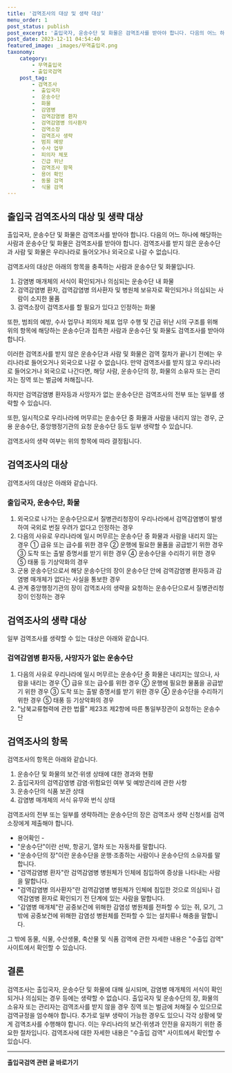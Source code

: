 ```yaml
---
title: '검역조사의 대상 및 생략 대상'
menu_order: 1
post_status: publish
post_excerpt: '출입국자, 운송수단 및 화물은 검역조사를 받아야 합니다. 다음의 어느 하나에 해당하는 사람과 운송수단 및 화물은 검역조사를 받아야 합니다. 검역조사를 받지 않은 운송수단과 사람 및 화물은 우리나라로 들어오거나 외국으로 나갈 수 없습니다.'
post_date: 2023-12-11 04:54:40
featured_image: _images/무역출입국.png
taxonomy:
    category:
        - 무역출입국
        - 출입국검역
    post_tag:
        - 검역조사
        -  출입국자
        -  운송수단
        -  화물
        -  감염병
        -  검역감염병 환자
        -  검역감염병 의사환자
        -  검역소장
        -  검역조사 생략
        -  범죄 예방
        -  수사 업무
        -  피의자 체포
        -  긴급 위난
        -  검역조사 항목
        -  용어 확인
        -  동물 검역
        -  식물 검역
---
```



## 출입국 검역조사의 대상 및 생략 대상

출입국자, 운송수단 및 화물은 검역조사를 받아야 합니다. 다음의 어느 하나에 해당하는 사람과 운송수단 및 화물은 검역조사를 받아야 합니다. 검역조사를 받지 않은 운송수단과 사람 및 화물은 우리나라로 들어오거나 외국으로 나갈 수 없습니다.

검역조사의 대상은 아래의 항목을 충족하는 사람과 운송수단 및 화물입니다.

1. 감염병 매개체의 서식이 확인되거나 의심되는 운송수단 내 화물
2. 검역감염병 환자, 검역감염병 의사환자 및 병원체 보유자로 확인되거나 의심되는 사람이 소지한 물품
3. 검역소장이 검역조사를 할 필요가 있다고 인정하는 화물

또한, 범죄의 예방, 수사 업무나 피의자 체포 업무 수행 및 긴급 위난 시의 구조를 위해 위의 항목에 해당하는 운송수단과 접촉한 사람과 운송수단 및 화물도 검역조사를 받아야 합니다.

이러한 검역조사를 받지 않은 운송수단과 사람 및 화물은 검역 절차가 끝나기 전에는 우리나라로 들어오거나 외국으로 나갈 수 없습니다. 만약 검역조사를 받지 않고 우리나라로 들어오거나 외국으로 나간다면, 해당 사람, 운송수단의 장, 화물의 소유자 또는 관리자는 징역 또는 벌금에 처해집니다.

하지만 검역감염병 환자등과 사망자가 없는 운송수단은 검역조사의 전부 또는 일부를 생략할 수 있습니다.

또한, 일시적으로 우리나라에 머무르는 운송수단 중 화물과 사람을 내리지 않는 경우, 군용 운송수단, 중앙행정기관의 요청 운송수단 등도 일부 생략할 수 있습니다.

검역조사의 생략 여부는 위의 항목에 따라 결정됩니다. 

## 검역조사의 대상

검역조사의 대상은 아래와 같습니다.

### 출입국자, 운송수단, 화물

1. 외국으로 나가는 운송수단으로서 질병관리청장이 우리나라에서 검역감염병이 발생하여 국외로 번질 우려가 없다고 인정하는 경우
2. 다음의 사유로 우리나라에 일시 머무르는 운송수단 중 화물과 사람을 내리지 않는 경우
   ① 급유 또는 급수를 위한 경우
   ② 운행에 필요한 물품을 공급받기 위한 경우
   ③ 도착 또는 출발 증명서를 받기 위한 경우
   ④ 운송수단을 수리하기 위한 경우
   ⑤ 태풍 등 기상악화의 경우
3. 군용 운송수단으로서 해당 운송수단의 장이 운송수단 안에 검역감염병 환자등과 감염병 매개체가 없다는 사실을 통보한 경우
4. 관계 중앙행정기관의 장이 검역조사의 생략을 요청하는 운송수단으로서 질병관리청장이 인정하는 경우

## 검역조사의 생략 대상

일부 검역조사를 생략할 수 있는 대상은 아래와 같습니다.

### 검역감염병 환자등, 사망자가 없는 운송수단

1. 다음의 사유로 우리나라에 일시 머무르는 운송수단 중 화물은 내리지는 않으나, 사람을 내리는 경우
   ① 급유 또는 급수를 위한 경우
   ② 운행에 필요한 물품을 공급받기 위한 경우
   ③ 도착 또는 출발 증명서를 받기 위한 경우
   ④ 운송수단을 수리하기 위한 경우
   ⑤ 태풍 등 기상악화의 경우
2. "남북교류협력에 관한 법률" 제23조 제2항에 따른 통일부장관이 요청하는 운송수단

## 검역조사의 항목

검역조사의 항목은 아래와 같습니다.

1. 운송수단 및 화물의 보건·위생 상태에 대한 경과와 현황
2. 출입국자의 검역감염병 감염·위험요인 여부 및 예방관리에 관한 사항
3. 운송수단의 식품 보관 상태
4. 감염병 매개체의 서식 유무와 번식 상태

검역조사의 전부 또는 일부를 생략하려는 운송수단의 장은 검역조사 생략 신청서를 검역소장에게 제출해야 합니다.

- 용어확인 -
- "운송수단"이란 선박, 항공기, 열차 또는 자동차를 말합니다.
- "운송수단의 장"이란 운송수단을 운행·조종하는 사람이나 운송수단의 소유자를 말합니다.
- "검역감염병 환자"란 검역감염병 병원체가 인체에 침입하여 증상을 나타내는 사람을 말합니다.
- "검역감염병 의사환자"란 검역감염병 병원체가 인체에 침입한 것으로 의심되나 검역감염병 환자로 확인되기 전 단계에 있는 사람을 말합니다.
- "감염병 매개체"란 공중보건에 위해한 감염성 병원체를 전파할 수 있는 쥐, 모기, 그 밖에 공중보건에 위해한 감염성 병원체를 전파할 수 있는 설치류나 해충을 말합니다.

그 밖에 동물, 식물, 수산생물, 축산물 및 식품 검역에 관한 자세한 내용은 "수출입 검역" 사이트에서 확인할 수 있습니다.

## 결론

검역조사는 출입국자, 운송수단 및 화물에 대해 실시되며, 감염병 매개체의 서식이 확인되거나 의심되는 경우 등에는 생략할 수 없습니다. 출입국자 및 운송수단의 장, 화물의 소유자 또는 관리자는 검역조사를 받지 않을 경우 징역 또는 벌금에 처해질 수 있으므로 검역규정을 엄수해야 합니다. 추가로 일부 생략이 가능한 경우도 있으니 각각 상황에 맞게 검역조사를 수행해야 합니다. 이는 우리나라의 보건·위생과 안전을 유지하기 위한 중요한 절차입니다. 검역조사에 대한 자세한 내용은 "수출입 검역" 사이트에서 확인할 수 있습니다.
<!-- wp:separator -->
<hr class="wp-block-separator has-alpha-channel-opacity"/>
<!-- /wp:separator -->

<!-- wp:group {"backgroundColor":"base","layout":{"type":"constrained"}} -->
<div class="wp-block-group has-base-background-color has-background"><!-- wp:paragraph {"align":"center","fontSize":"medium"} -->
<p class="has-text-align-center has-large-font-size"><strong>출입국검역 관련 글 바로가기</strong></p>
<!-- /wp:paragraph -->


<!-- wp:latest-posts
{"categories":[{"id":14934,"count":19,"description":"","link":"https://uknowlaw.com/category/%ec%b6%9c%ec%9e%85%ea%b5%ad%ea%b2%80%ec%97%ad/","name":"출입국검역","slug":"출입국검역","taxonomy":"category","parent":0,"meta":[],"_links":{"self":[{"href":"https://uknowlaw.com/wp-json/wp/v2/categories/14934"}],"collection":[{"href":"https://uknowlaw.com/wp-json/wp/v2/categories"}],"about":[{"href":"https://uknowlaw.com/wp-json/wp/v2/taxonomies/category"}],"wp:post_type":[{"href":"https://uknowlaw.com/wp-json/wp/v2/posts?categories=14934"}],"curies":[{"name":"wp","href":"https://api.w.org/{rel}","templated":true}]}}],"postsToShow":100,"excerptLength":28,"postLayout":"grid","columns":2,"featuredImageAlign":"left","featuredImageSizeSlug":"large","fontSize":"small"} /--></div>
<!-- /wp:group -->